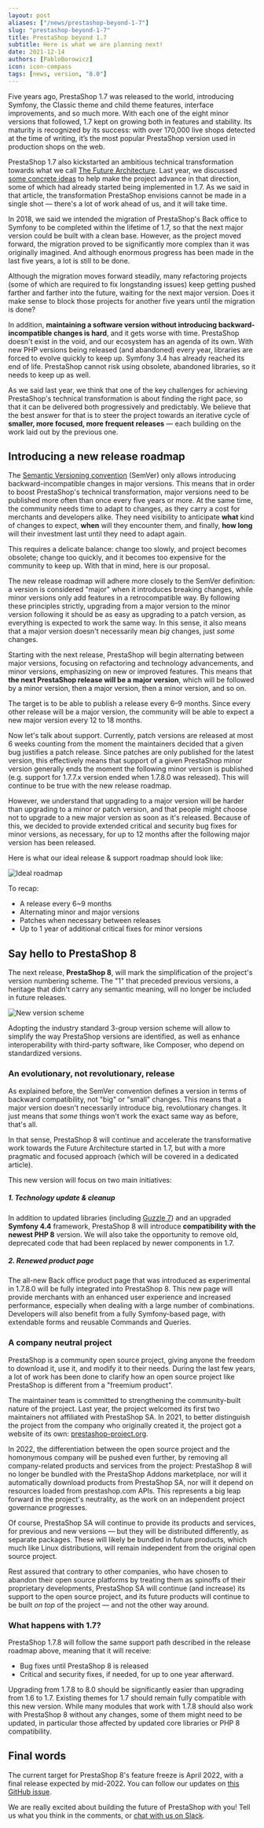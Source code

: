 ```yaml
---
layout: post
aliases: ["/news/prestashop-beyond-1-7"]
slug: "prestashop-beyond-1-7"
title: PrestaShop beyond 1.7
subtitle: Here is what we are planning next!
date: 2021-12-14
authors: [PabloBorowicz]
icon: icon-compass
tags: [news, version, "8.0"]
---
```


Five years ago, PrestaShop 1.7 was released to the world, introducing Symfony, the Classic theme and child theme features, interface improvements, and so much more. With each one of the eight minor versions that followed, 1.7 kept on growing both in features and stability. Its maturity is recognized by its success: with over 170,000 live shops detected at the time of writing, it’s the most popular PrestaShop version used in production shops on the web.

PrestaShop 1.7 also kickstarted an ambitious technical transformation towards what we call [The Future Architecture](https://build.prestashop.com/news/prestashop-in-2019-and-beyond-part-3-the-future-architecture/). Last year, we discussed [some concrete ideas](https://build.prestashop.com/news/from-legacy-to-future-architecture-connecting-the-dots/) to help make the project advance in that direction, some of which had already started being implemented in 1.7. As we said in that article, the transformation PrestaShop envisions cannot be made in a single shot — there's a lot of work ahead of us, and it will take time.

In 2018, we said we intended the migration of PrestaShop's Back office to Symfony to be completed within the lifetime of 1.7, so that the next major version could be built with a clean base. However, as the project moved forward, the migration proved to be significantly more complex than it was originally imagined. And although enormous progress has been made in the last five years, a lot is still to be done.

Although the migration moves forward steadily, many refactoring projects (some of which are required to fix longstanding issues) keep getting pushed farther and farther into the future, waiting for the next major version. Does it make sense to block those projects for another five years until the migration is done?

In addition, **maintaining a software version without introducing backward-incompatible changes is hard**, and it gets worse with time. PrestaShop doesn't exist in the void, and our ecosystem has an agenda of its own. With new PHP versions being released (and abandoned) every year, libraries are forced to evolve quickly to keep up. Symfony 3.4 has already reached its end of life. PrestaShop cannot risk using obsolete, abandoned libraries, so it needs to keep up as well.

As we said last year, we think that one of the key challenges for achieving PrestaShop's technical transformation is about finding the right pace, so that it can be delivered both progressively and predictably. We believe that the best answer for that is to steer the project towards an iterative cycle of **smaller, more focused, more frequent releases** — each building on the work laid out by the previous one.

## Introducing a new release roadmap

The [Semantic Versioning convention](https://build.prestashop.com/news/a-more-semantic-versioning-scheme/) (SemVer) only allows introducing backward-incompatible changes in major versions. This means that in order to boost PrestaShop's technical transformation, major versions need to be published more often than once every five years or more. At the same time, the community needs time to adapt to changes, as they carry a cost for merchants and developers alike. They need visibility to anticipate **what** kind of changes to expect, **when** will they encounter them, and finally, **how long** will their investment last until they need to adapt again.

This requires a delicate balance: change too slowly, and project becomes obsolete; change too quickly, and it becomes too expensive for the community to keep up. With that in mind, here is our proposal.

The new release roadmap will adhere more closely to the SemVer definition: a version is considered "major" when it introduces breaking changes, while minor versions only add features in a retrocompatible way. By following these principles strictly, upgrading from a major version to the minor version following it should be as easy as upgrading to a patch version, as everything is expected to work the same way. In this sense, it also means that a major version doesn't necessarily mean _big_ changes, just _some_ changes.

Starting with the next release, PrestaShop will begin alternating between major versions, focusing on refactoring and technology advancements, and minor versions, emphasizing on new or improved features. This means that **the next PrestaShop release will be a major version**, which will be followed by a minor version, then a major version, then a minor version, and so on.

The target is to be able to publish a release every 6–9 months. Since every other release will be a major version, the community will be able to expect a new major version every 12 to 18 months.

Now let's talk about support. Currently, patch versions are released at most 6 weeks counting from the moment the maintainers decided that a given bug justifies a patch release. Since patches are only published for the latest version, this effectively means that support of a given PrestaShop minor version generally ends the moment the following minor version is published (e.g. support for 1.7.7.x version ended when 1.7.8.0 was released). This will continue to be true with the new release roadmap.

However, we understand that upgrading to a major version will be harder than upgrading to a minor or patch version, and that people might choose not to upgrade to a new major version as soon as it's released. Because of this, we decided to provide extended critical and security bug fixes for minor versions, as necessary, for up to 12 months after the following major version has been released.

Here is what our ideal release & support roadmap should look like:

![Ideal roadmap](/assets/images/2021/12/roadmap.png)

To recap:

- A release every 6~9 months
- Alternating minor and major versions
- Patches when necessary between releases
- Up to 1 year of additional critical fixes for minor versions

## Say hello to PrestaShop 8

The next release, **PrestaShop 8**, will mark the simplification of the project's version numbering scheme. The "1" that preceded previous versions, a heritage that didn't carry any semantic meaning, will no longer be included in future releases.

![New version scheme](/assets/images/2021/12/v8-scheme.png)


Adopting the industry standard 3-group version scheme will allow to simplify the way PrestaShop versions are identified, as well as enhance interoperability with third-party software, like Composer, who depend on standardized versions.

### An evolutionary, not revolutionary, release

As explained before, the SemVer convention defines a version in terms of backward compatibility, not "big" or "small" changes. This means that a major version doesn't necessarily introduce big, revolutionary changes. It just means that _some_ things won't work the exact same way as before, that's all.

In that sense, PrestaShop 8 will continue and accelerate the transformative work towards the Future Architecture started in 1.7, but with a more pragmatic and focused approach (which will be covered in a dedicated article).

This new version will focus on two main initiatives:

##### 1. Technology update & cleanup

In addition to updated libraries (including [Guzzle 7](https://github.com/guzzle/guzzle/blob/7.0.0/UPGRADING.md)) and an upgraded **Symfony 4.4** framework, PrestaShop 8 will introduce **compatibility with the newest PHP 8** version. We will also take the opportunity to remove old, deprecated code that had been replaced by newer components in 1.7.

##### 2. Renewed product page

The all-new Back office product page that was introduced as experimental in 1.7.8.0 will be fully integrated into PrestaShop 8. This new page will provide merchants with an enhanced user experience and increased performance, especially when dealing with a large number of combinations. Developers will also benefit from a fully Symfony-based page, with extendable forms and reusable Commands and Queries.

### A company neutral project

PrestaShop is a community open source project, giving anyone the freedom to download it, use it, and modify it to their needs. During the last few years, a lot of work has been done to clarify how an open source project like PrestaShop is different from a "freemium product".

The maintainer team is committed to strengthening the community-built nature of the project. Last year, the project welcomed its first two maintainers not affiliated with PrestaShop SA. In 2021, to better distinguish the project from the company who originally created it, the project got a website of its own: [prestashop-project.org](https://www.prestashop-project.org/).

In 2022, the differentiation between the open source project and the homonymous company will be pushed even further, by removing all company-related products and services from the project: PrestaShop 8 will no longer be bundled with the PrestaShop Addons marketplace, nor will it automatically download products from PrestaShop SA, nor will it depend on resources loaded from prestashop.com APIs. This represents a big leap forward in the project's neutrality, as the work on an independent project governance progresses.

Of course, PrestaShop SA will continue to provide its products and services, for previous and new versions — but they will be distributed differently, as separate packages. These will likely be bundled in future products, which much like Linux distributions, will remain independent from the original open source project.

Rest assured that contrary to other companies, who have chosen to abandon their open source platforms by treating them as spinoffs of their proprietary developments, PrestaShop SA will continue (and increase) its support to the open source project, and its future products will continue to be built _on top_ of the project — and not the other way around.

### What happens with 1.7?

PrestaShop 1.7.8 will follow the same support path described in the release roadmap above, meaning that it will receive:

- Bug fixes until PrestaShop 8 is released
- Critical and security fixes, if needed, for up to one year afterward.

Upgrading from 1.7.8 to 8.0 should be significantly easier than upgrading from 1.6 to 1.7. Existing themes for 1.7 should remain fully compatible with this new version. While many modules that work with 1.7.8 should also work with PrestaShop 8 without any changes, some of them might need to be updated, in particular those affected by updated core libraries or PHP 8 compatibility.

## Final words

The current target for PrestaShop 8's feature freeze is April 2022, with a final release expected by mid-2022. You can follow our updates on [this GitHub issue](https://github.com/PrestaShop/PrestaShop/issues/26427).

We are really excited about building the future of PrestaShop with you! Tell us what you think in the comments, or [chat with us on Slack](https://www.prestashop-project.org/slack/).


